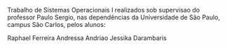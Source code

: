 Trabalho de Sistemas Operacionais I realizados sob supervisao do professor Paulo Sergio, nas dependências da Universidade de São Paulo, campus São Carlos, pelos alunos:

Raphael Ferreira
Andressa Andriao
Jessika Darambaris
